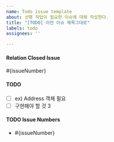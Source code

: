 ```yaml
---
name: Todo issue template
about: 선행 작업이 필요한 이슈에 대해 작성한다.
title: "[TODO] 이전 이슈 제목그대로"
labels: todo
assignees: ''

---
```


#### Relation Closed Issue
#{issueNumber}

#### TODO
- [ ] ex) Address 객체 필요
- [ ] 구현해야 할 것 3

#### TODO Issue Numbers
- #{issueNumber}
